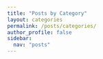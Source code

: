 ```yaml
---
title: "Posts by Category"
layout: categories
permalink: /posts/categories/
author_profile: false
sidebar:
  nav: "posts"
---
```

